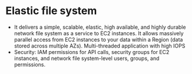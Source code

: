 # Elastic file system

- It delivers a simple, scalable, elastic, high available, and highly durable network file system as a service to EC2 instances. It allows massively parallel access from EC2 instances to your data within a Region (data stored across multiple AZs). Multi-threaded application with high IOPS
- Security: IAM permissions for API calls, security groups for EC2 instances, and network file system-level users, groups, and permissions.